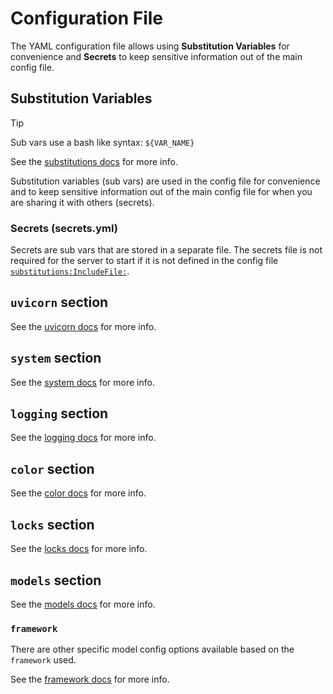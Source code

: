 # Configuration File
The YAML configuration file allows using **Substitution Variables** for convenience and **Secrets** to keep sensitive 
information out of the main config file.

## Substitution Variables
>[!TIP]
> Sub vars use a bash like syntax: `${VAR_NAME}`

See the [substitutions docs](substitutions.md) for more info.

Substitution variables (sub vars) are used in the config file for convenience and to keep sensitive information 
out of the main config file for when you are sharing it with others (secrets).

### Secrets (secrets.yml)
Secrets are sub vars that are stored in a separate file. The secrets file is not required for the server to start 
if it is not defined in the config file [`substitutions:IncludeFile:`](../../configs/example_server.yml?plain=1#L20).

## `uvicorn` section
See the [uvicorn docs](uvicorn.md) for more info.

## `system` section
See the [system docs](system.md) for more info.

## `logging` section
See the [logging docs](logging.md) for more info.

## `color` section
See the [color docs](color.md) for more info.

## `locks` section
See the [locks docs](locks.md) for more info.

## `models` section
See the [models docs](models.md) for more info.

### `framework`
There are other specific model config options available based on the `framework` used.

See the [framework docs](Frameworks/README.md) for more info.